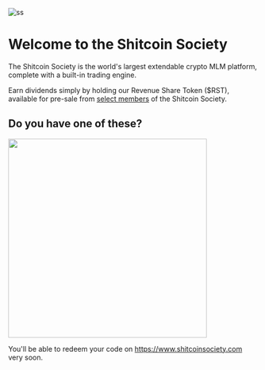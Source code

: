 ![ss](https://github.com/user-attachments/assets/f7c9919f-efd3-412f-a988-ed53d4e2b1b4)

# Welcome to the Shitcoin Society

The Shitcoin Society is the world's largest extendable crypto MLM platform, complete with a built-in trading engine.

Earn dividends simply by holding our Revenue Share Token ($RST), available for pre-sale from [select members](https://github.com/buhrmi) of the Shitcoin Society.

## Do you have one of these?

<img src="https://github.com/user-attachments/assets/2d148a06-cecb-4bb8-9fcf-984036535ba1" width="400">

You'll be able to redeem your code on https://www.shitcoinsociety.com very soon.
